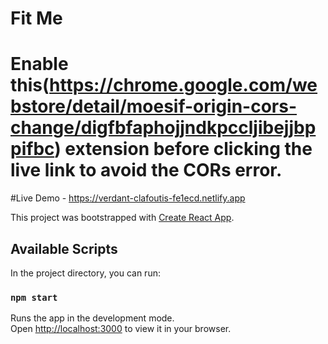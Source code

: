 # Fit Me

# Enable this(https://chrome.google.com/webstore/detail/moesif-origin-cors-change/digfbfaphojjndkpccljibejjbppifbc) extension before clicking the live link to avoid the CORs error.

#Live Demo - https://verdant-clafoutis-fe1ecd.netlify.app

This project was bootstrapped with [Create React App](https://github.com/facebook/create-react-app).

## Available Scripts

In the project directory, you can run:

### `npm start`

Runs the app in the development mode.\
Open [http://localhost:3000](http://localhost:3000) to view it in your browser.
